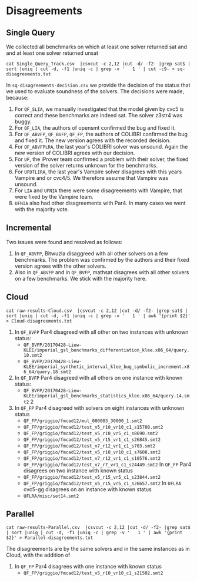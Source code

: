 Disagreements
=============

Single Query
------------

We collected all benchmarks on which at least one solver returned sat and and at least one solver returned unsat

```
cat Single_Query_Track.csv  |csvcut -c 2,12 |cut -d/ -f2- |grep sat$ | sort |uniq | cut -d, -f1 |uniq -c | grep -v '   1 ' | cut -c9- > sq-disagreements.txt
```

In `sq-disagreements-decision.csv` we provide the decision of the
status that we used to evaluate soundness of the solvers.  The
decisions were made, because:

1. For `QF_SLIA`, we manually investigated that the model given by cvc5
   is correct and these benchmarks are indeed sat.  The solver z3str4 was
   buggy.
2. For `QF_LIA`, the authors of opensmt confirmed the bug and fixed it.
3. For `QF_ABVFP`, `QF_BVFP`, `QF_FP`, the authors of COLIBRI confirmed the bug
   and fixed it. The new version agrees with the recorded decision.
4. For `QF_ABVFPLRA`, the last year's COLIBRI solver was unsound.  Again the
   new version of COLIBRI agrees with our decision.
5. For `UF`, the iProver team confirmed a problem with their solver, the
   fixed version of the solver returns unknown for the benchmarks.
6. For `UFDTLIRA`, the last year's Vampire solver disagrees with this years
   Vampire and or cvc4/5.  We therefore assume that Vampire was unsound.
7. For `LIA` and `UFNIA` there were some disagreements with Vampire, that were
   fixed by the Vampire team.
8. `UFNIA` also had other disagreements with Par4. In many cases we went
   with the majority vote.


Incremental
-----------

Two issues were found and resolved as follows:

1. In `QF_ABVFP`, Bitwuzla disaggreed with all other solvers on a few 
   benchmarks. The problem was confirmed by the authors and their fixed
   version agrees with the other solvers.
2. Also in `QF_ABVFP` and in `QF_BVFP`, mathsat disagrees with all other
   solvers on a few benchmarks.  We stick with the majority here.


Cloud
-----

```
cat raw-results-Cloud.csv  |csvcut -c 2,12 |cut -d/ -f2- |grep sat$ | sort |uniq | cut -d, -f1 |uniq -c | grep -v '   1 ' | awk '{print $2}' > Cloud-disagreements.txt
```

1. In `QF_BVFP` Par4 disagreed with all other on two instances with unknown
   status:
    - `QF_BVFP/20170428-Liew-KLEE/imperial_gsl_benchmarks_differentiation_klee.x86_64/query.10.smt2`
    - `QF_BVFP/20170428-Liew-KLEE/imperial_synthetic_interval_klee_bug_symbolic_increment.x86_64/query.18.smt2`
2. In `QF_BVFP` Par4 disagreed with all others on one instance with
   known status:
    - `QF_BVFP/20170428-Liew-KLEE/imperial_gsl_benchmarks_statistics_klee.x86_64/query.14.smt2`
2
3. In `QF_FP` Par4 disagreed with solvers on eight instances with unknown status
    - `QF_FP/griggio/fmcad12/mul_000003_30000_1.smt2`
    - `QF_FP/griggio/fmcad12/test_v5_r10_vr10_c1_s15708.smt2`
    - `QF_FP/griggio/fmcad12/test_v5_r10_vr5_c1_s8690.smt2`
    - `QF_FP/griggio/fmcad12/test_v5_r15_vr1_c1_s26845.smt2`
    - `QF_FP/griggio/fmcad12/test_v7_r12_vr1_c1_s703.smt2`
    - `QF_FP/griggio/fmcad12/test_v5_r10_vr10_c1_s7608.smt2`
    - `QF_FP/griggio/fmcad12/test_v7_r12_vr1_c1_s10576.smt2`
    - `QF_FP/griggio/fmcad12/test_v7_r7_vr1_c1_s24449.smt2`
   In `QF_FP` Par4 disagrees on two instance with known status
    - `QF_FP/griggio/fmcad12/test_v5_r15_vr5_c1_s23844.smt2`
    - `QF_FP/griggio/fmcad12/test_v5_r15_vr5_c1_s26657.smt2`
   In `UFLRA` cvc5-gg disagrees on an instance with known status
    - `UFLRA/misc/set14.smt2`


Parallel
--------

```
cat raw-results-Parallel.csv  |csvcut -c 2,12 |cut -d/ -f2- |grep sat$ | sort |uniq | cut -d, -f1 |uniq -c | grep -v '   1 ' | awk '{print $2}' > Parallel-disagreements.txt
```

The disagreements are by the same solvers and in the same instances as
in Cloud, with the addition of

1. In `QF_FP` Par4 disagrees with one instance with known status
    - `QF_FP/griggio/fmcad12/test_v5_r10_vr10_c1_s21502.smt2`

